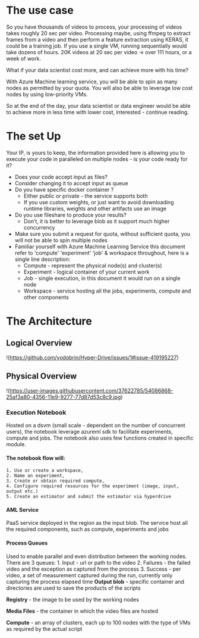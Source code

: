 # The use case
So you have thousands of videos to process, your processing of videos takes roughly 20 sec per video. Processing maybe, using ffmpeg to extract frames from a video and then perform a feature extraction using KERAS, it could be a training job. If you use a single VM, running sequentially would take dozens of hours.
20K videos at 20 sec per video -> over 111 hours, or a week of work.

What if your data scientist cost more, and can achieve more with his time?

With Azure Machine learning service, you will be able to spin as many nodes as permitted by your quota. You will also be able to leverage low cost nodes by using low-priority VMs. 

So at the end of the day, your data scientist or data engineer would be able to achieve more in less time with lower cost, interested - continue reading. 

# The set Up
Your IP, is yours to keep, the information provided here is allowing you to execute your code in paralleled on multiple nodes - is your code ready for it?
* Does your code accept input as files?
* Consider changing it to accept input as queue
* Do you have specific docker container ?
  * Either public or private - the service supports both
  * If you use custom weights, or just want to avoid downloading runtime libraries, weights and other artifacts use an image
* Do you use fileshare to produce your results?
  * Don’t, it is better to leverage blob as it support much higher concurrency 
* Make sure you submit a request for quota, without sufficient quota, you will not be able to spin multiple nodes
* Familiar yourself with Azure Machine Learning Service this document refer to 'compute' 'experiment' 'job' & workspace throughout, here is a single line description:
  * Compute - represent the physical node(s) and cluster(s)
  * Experiment - logical container of your current work
  * Job - single execution, in this document it would run on a single node
  * Workspace - service hosting all the jobs, experiments, compute and other components

# The Architecture

## Logical Overview
!(https://github.com/yodobrin/Hyper-Drive/issues/1#issue-419195227)

## Physical Overview
!(https://user-images.githubusercontent.com/37622785/54086868-25af3a80-4356-11e9-9277-77d87d53c8c9.jpg)

### Execution Notebook
Hosted on a dsvm (small scale - dependent on the number of concurrent users), the notebook leverage azureml sdk to facilitate experiments, compute and jobs. The notebook also uses few functions created in specific module.
#### The notebook flow will: 
	1. Use or create a workspace, 
	2. Name an experiment, 
	3. Create or obtain required compute,
	4. Configure required resources for the experiment (image, input, output etc.)
	5. Create an estimator and submit the estimator via hyperdrive 
#### AML Service
PaaS service deployed in the region as the input blob. The service host all the required components, such as compute, experiments and jobs

#### Process Queues
Used to enable parallel and even distribution between the working nodes.
There are 3 queues: 
	1. Input - url or path to the video
	2. Failures - the failed video and the exception as captured from the process
	3. Success - per video, a set of measurement captured during the run, currently only capturing the process elapsed time
**Output blob** - specific container and directories are used to save the products of the scripts

**Registry** - the image to be used by the working nodes

**Media Files** - the container in which the video files are hosted

**Compute** - an array of clusters, each up to 100 nodes with the type of VMs as required by the actual script

